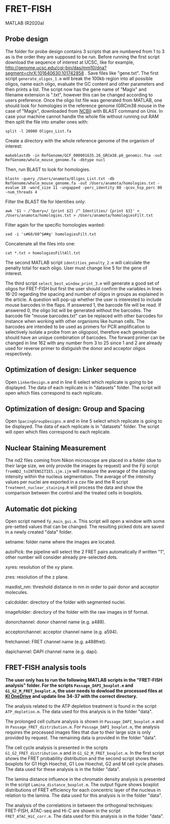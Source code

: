 # FRET-FISH

MATLAB (R2020a)

## Probe design

The folder for probe design contains 3 scripts that are numbered from 1 to 3 as is the order they are supposed to be run. Before running the first script download the sequence of interest at UCSC, like for example, http://genome.ucsc.edu/cgi-bin/das/mm10/dna?segment=chrX:101640630,101742858 . Save files like "gene.txt". The first script ```generate_oligos_1.m``` will break the 100kb region into all possible oligos, name each oligo, evaluate the GC content and other parameters and then prints a list. The script now has the gene name of "Magix" and filename extension is ".txt", however this can be changed according to users preference. Once the oligo list file was generated from MATLAB, one should look for homologies in the reference genome (GRCm38 mouse in the case of "Magix", downloaded from [NCBI](https://www.ncbi.nlm.nih.gov/assembly/GCF_000001635.20/)) with BLAST command on Unix. In case your machine cannot handle the whole file without running out RAM then split the file into smaller ones with:

```
split -l 20000 Oligos_List.fa
```

Create a directory with the whole reference genome of the organism of interest:

```
makeblastdb -in RefGenome/GCF_000001635.26_GRCm38.p6_genomic.fna -out RefGenome/whole_mouse_genome.fa -dbtype nucl
```

Then, run BLAST to look for homologies.

```
blastn -query /Users/anamota/Oligos_List.txt -db RefGenome/whole_mouse_genome.fa -out /Users/anamota/homologies.txt -evalue 10 -word_size 11 -ungapped -perc_identity 80 -qcov_hsp_perc 80 -num_threads 4
```

Filter the BLAST file for Identities only:

```
awk '$1 ~ /^Query=/ {print $2} /^ Identities/ {print $3}' < /Users/anamota/homologies.txt > /Users/anamota/homologiesFilt.txt
```

Filter again for the specific homologies wanted:

```
sed -i 's#60/60^$##g' homologiesFilt.txt
```

Concatenate all the files into one:

```
cat *.txt > homologiesFiltAll.txt
```

The second MATLAB script ```identities_penalty_2.m``` will calculate the penalty total for each oligo. User must change line 5 for the gene of interest.

The third script ```select_best_window_print_3.m``` will generate a good set of oligos for FRET-FISH but first the user should confirm the variables in lines 16-20 regarding the spacing and number of oligos in groups as explained in the article. A question will pop-up whether the user is interested to include mouse barcodes in the flaps. If answered 1, the barcode file will be read. If answered 0, the oligo list will be generated without the barcodes. The barcode file "mouse barcodes.txt" can be replaced with other barcodes for instance when working with other organisms like human cells. The barcodes are intended to be used as primers for PCR amplification to selectively isolate a probe from an oligopool, therefore each gene/probe should have an unique combination of barcodes. The forward primer can be changed in line 162 with any number from 3 to 25 since 1 and 2 are already used for reverse primer to distiguish the donor and acceptor oligos respectively.


## Optimization of design: Linker sequence

Open ```LinkerDesign.m``` and in line 6 select which replicate is going to be displayed. The data of each replicate is in "datasets" folder. The script will open which files correspond to each replicate.

## Optimization of design: Group and Spacing

Open ```SpacingGroupDesigns.m``` and in line 5 select which replicate is going to be displayed. The data of each replicate is in "datasets" folder. The script will open which files correspond to each replicate.

## Nuclear Staining Measurement

The nd2 files coming from Nikon microscope are placed in a folder (due to their large size, we only provide the images by request) and the Fiji script ```fromND2_toINTENSITIES.ijm.ijm``` will measure the average of the staining intensity within the nucleus segmentation. The average of the intensity values per nuclei are exported in a csv file and the R script ```Treatment_nuclear_staining.R``` will process the data and show the comparison between the control and the treated cells in boxplots.

## Automatic dot picking

Open script named ```fp_main_gui.m```. This script will open a window with some pre-setted values that can be changed. The resulting picked dots are saved in a newly created "data" folder.

setname: folder name where the images are located.

autoPick: the pipeline will select the 2 FRET pairs automatically if written "1", other number will consider already pre-selected dots.

xyres: resolution of the xy plane.

zres: resolution of the z plane.

maxdist_nm: threshold distance in nm in order to pair donor and acceptor molecules.

calcdolder: directory of the folder with segmented nuclei.

imagefolder: directory of the folder with the raw images in tif format.

donorchannel: donor channel name (e.g. a488).

acceptorchannel: acceptor channel name (e.g. a594).

fretchannel: FRET channel name (e.g. a488fret).

dapichannel: DAPI channel name (e.g. dapi).

## FRET-FISH analysis tools

**The user only has to run the following MATLAB scripts in the "FRET-FISH analysis" folder. For the scripts ```Passage_DAPI_boxplot.m``` and ```G1_G2_M_FRET_boxplot.m```, the user needs to dowload the processed files at [KI OneDrive](https://kise-my.sharepoint.com/:f:/g/personal/ana_faustino_mota_ki_se/EvfboM9oEnlInmGG8N-mJg8BRat-T6TiX7LJMlvYJOFcOg?e=8XP8Is) and update line 34-37 with the correct directory.**

The analysis related to the ATP depletion treatment is found in the script ```ATP_depletion.m```. The data used for this analysis is in the folder "data".

The prolonged cell culture analysis is shown in ```Passage_DAPI_boxplot.m``` and in ```Passage_FRET_distribution.m```. For ```Passage_DAPI_boxplot.m```, the analysis requires the processed images files that due to their large size is only provided by request. The remaining data is provided in the folder "data".

The cell cycle analysis is presented in the scripts ```G1_G2_FRET_distribution.m``` and in ```G1_G2_M_FRET_boxplot.m```. In the first script shows the FRET probability distribution and the second script shows the boxplots for G1 High Hoechst, G1 Low Hoechst, G2 and M cell cycle phases. The data used for these analysis is in the folder "data".

The lamina distance influence in the chromatin density analysis is presented in the script ```Lamina_distance_boxplot.m```. The output figure shows boxplot distributions of FRET efficiency for each concentric layer of the nucleus in relation to the lamina. The data used for this analysis is in the folder "data".

The analysis of the correlations in between the orthogonal techniques: FRET-FISH, ATAC-seq and Hi-C are shown in the script ```FRET_ATAC_HiC_corr.m```. The data used for this analysis is in the folder "data".

